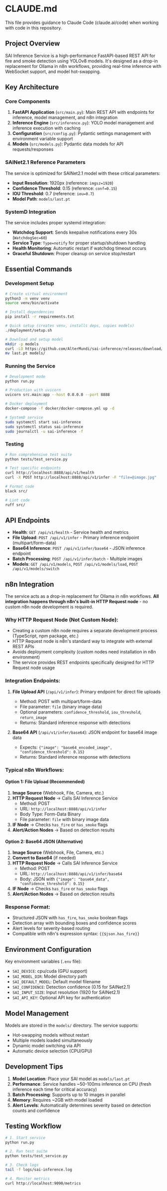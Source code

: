 # CLAUDE.md

This file provides guidance to Claude Code (claude.ai/code) when working with code in this repository.

## Project Overview

SAI Inference Service is a high-performance FastAPI-based REST API for fire and smoke detection using YOLOv8 models. It's designed as a drop-in replacement for Ollama in n8n workflows, providing real-time inference with WebSocket support, and model hot-swapping.

## Key Architecture

### Core Components

1. **FastAPI Application** (`src/main.py`): Main REST API with endpoints for inference, model management, and n8n integration
2. **Inference Engine** (`src/inference.py`): YOLO model management and inference execution with caching
3. **Configuration** (`src/config.py`): Pydantic settings management with environment variable support
4. **Models** (`src/models.py`): Pydantic data models for API requests/responses

### SAINet2.1 Reference Parameters
The service is optimized for SAINet2.1 model with these critical parameters:
- **Input Resolution**: 1920px (reference: `imgsz=1920`)
- **Confidence Threshold**: 0.15 (reference: `conf=0.15`)
- **IOU Threshold**: 0.7 (reference: `iou=0.7`)
- **Model Path**: `models/last.pt`

### SystemD Integration
The service includes proper systemd integration:
- **Watchdog Support**: Sends keepalive notifications every 30s (`WatchdogSec=60`)
- **Service Type**: `Type=notify` for proper startup/shutdown handling
- **Health Monitoring**: Automatic restart if watchdog timeout occurs
- **Graceful Shutdown**: Proper cleanup on service stop/restart

## Essential Commands

### Development Setup
```bash
# Create virtual environment
python3 -m venv venv
source venv/bin/activate

# Install dependencies
pip install -r requirements.txt

# Quick setup (creates venv, installs deps, copies models)
./deployment/setup.sh

# Download and setup model
mkdir -p models
curl -LO https://github.com/AlterMundi/sai-inference/releases/download/v0.1/last.pt
mv last.pt models/
```

### Running the Service
```bash
# Development mode
python run.py

# Production with uvicorn
uvicorn src.main:app --host 0.0.0.0 --port 8888

# Docker deployment
docker-compose -f docker/docker-compose.yml up -d

# SystemD service
sudo systemctl start sai-inference
sudo systemctl status sai-inference
sudo journalctl -u sai-inference -f
```

### Testing
```bash
# Run comprehensive test suite
python tests/test_service.py

# Test specific endpoints
curl http://localhost:8888/api/v1/health
curl -X POST http://localhost:8888/api/v1/infer -F "file=@image.jpg"

# Format code
black src/

# Lint code
ruff src/
```

## API Endpoints

- **Health**: `GET /api/v1/health` - Service health and metrics
- **File Upload**: `POST /api/v1/infer` - Primary inference endpoint (multipart/form-data)
- **Base64 Inference**: `POST /api/v1/infer/base64` - JSON inference endpoint
- **Batch Processing**: `POST /api/v1/infer/batch` - Multiple images
- **Models**: `GET /api/v1/models`, `POST /api/v1/models/load`, `POST /api/v1/models/switch`

## n8n Integration

The service acts as a drop-in replacement for Ollama in n8n workflows. **All integration happens through n8n's built-in HTTP Request node** - no custom n8n node development is required.

### Why HTTP Request Node (Not Custom Node):
- Creating a custom n8n node requires a separate development process (TypeScript, npm package, etc.)
- HTTP Request node is n8n's standard way to integrate with external REST APIs
- Avoids deployment complexity (custom nodes need installation in n8n environment)
- The service provides REST endpoints specifically designed for HTTP Request node usage

### Integration Endpoints:
1. **File Upload API** (`/api/v1/infer`): Primary endpoint for direct file uploads
   - Method: POST with multipart/form-data
   - File parameter: `file` (binary image data)
   - Optional parameters: `confidence_threshold`, `iou_threshold`, `return_image`
   - Returns: Standard inference response with detections

2. **Base64 API** (`/api/v1/infer/base64`): JSON endpoint for base64 image data
   - Expects: `{"image": "base64_encoded_image", "confidence_threshold": 0.15}`
   - Returns: Standard inference response with detections


### Typical n8n Workflows:

#### Option 1: File Upload (Recommended)
1. **Image Source** (Webhook, File, Camera, etc.)
2. **HTTP Request Node** → Calls SAI Inference Service
   - Method: POST
   - URL: `http://localhost:8888/api/v1/infer`
   - Body Type: Form-Data Binary
   - File parameter: `file` with binary image data
3. **IF Node** → Checks `has_fire` or `has_smoke` flags
4. **Alert/Action Nodes** → Based on detection results

#### Option 2: Base64 JSON (Alternative)
1. **Image Source** (Webhook, File, Camera, etc.)
2. **Convert to Base64** (if needed)
3. **HTTP Request Node** → Calls SAI Inference Service
   - Method: POST
   - URL: `http://localhost:8888/api/v1/infer/base64`
   - Body: JSON with `{"image": "base64_data", "confidence_threshold": 0.15}`
4. **IF Node** → Checks `has_fire` or `has_smoke` flags
5. **Alert/Action Nodes** → Based on detection results

### Response Format:
- Structured JSON with `has_fire`, `has_smoke` boolean flags
- Detection array with bounding boxes and confidence scores
- Alert levels for severity-based routing
- Compatible with n8n's expression syntax: `{{$json.has_fire}}`

## Environment Configuration

Key environment variables (`.env` file):
- `SAI_DEVICE`: cpu/cuda (GPU support)
- `SAI_MODEL_DIR`: Model directory path
- `SAI_DEFAULT_MODEL`: Default model filename
- `SAI_CONFIDENCE`: Detection confidence (0.15 for SAINet2.1)
- `SAI_INPUT_SIZE`: Input resolution (1920 for SAINet2.1)
- `SAI_API_KEY`: Optional API key for authentication

## Model Management

Models are stored in the `models/` directory. The service supports:
- Hot-swapping models without restart
- Multiple models loaded simultaneously
- Dynamic model switching via API
- Automatic device selection (CPU/GPU)

## Development Tips

1. **Model Location**: Place your SAI model as `models/last.pt`
2. **Performance**: Service handles ~50-100ms inference on CPU (fresh inference each time for critical accuracy)
3. **Batch Processing**: Supports up to 10 images in parallel
4. **Memory**: Requires ~2GB with model loaded
5. **Alert Levels**: Automatically determines severity based on detection counts and confidence

## Testing Workflow

```bash
# 1. Start service
python run.py

# 2. Run test suite
python tests/test_service.py

# 3. Check logs
tail -f logs/sai-inference.log

# 4. Monitor metrics
curl http://localhost:9090/metrics
```